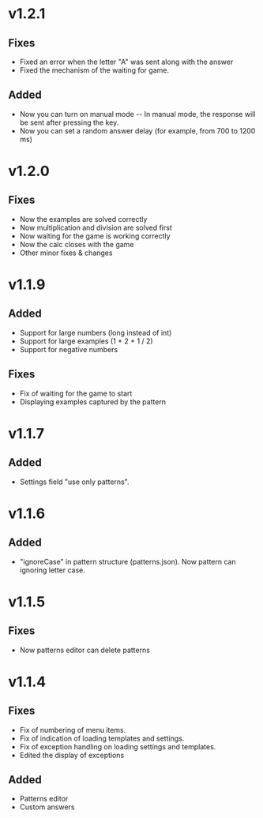 # v1.2.1
## Fixes 
- Fixed an error when the letter "A" was sent along with the answer
- Fixed the mechanism of the waiting for game. 
## Added
- Now you can turn on manual mode
-- In manual mode, the response will be sent after pressing the key.
- Now you can set a random answer delay (for example, from 700 to 1200 ms)

# v1.2.0
## Fixes
- Now the examples are solved correctly
- Now multiplication and division are solved first
- Now waiting for the game is working correctly
- Now the calc closes with the game
- Other minor fixes & changes

# v1.1.9
## Added
- Support for large numbers (long instead of int)
- Support for large examples (1 + 2 + 1 / 2)
- Support for negative numbers

## Fixes
- Fix of waiting for the game to start
- Displaying examples captured by the pattern

# v1.1.7
## Added
- Settings field "use only patterns".

# v1.1.6
## Added
- "ignoreCase" in pattern structure (patterns.json). Now pattern can ignoring letter case.

# v1.1.5
## Fixes
- Now patterns editor can delete patterns

# v1.1.4
## Fixes
- Fix of numbering of menu items.
- Fix of indication of loading templates and settings.
- Fix of exception handling on loading settings and templates.
- Edited the display of exceptions

## Added
- Patterns editor
- Custom answers
